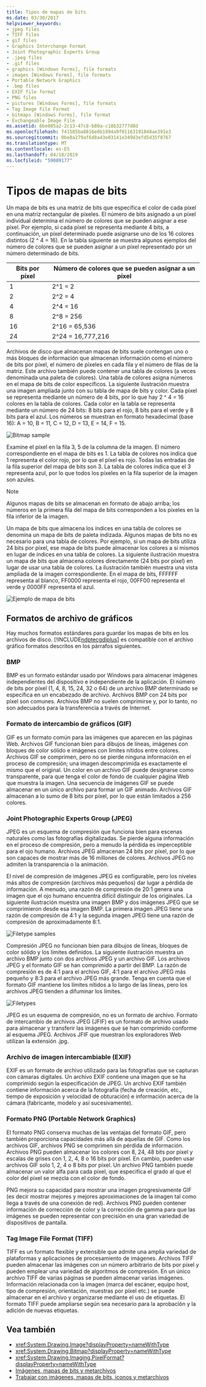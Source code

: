 ```yaml
---
title: Tipos de mapas de bits
ms.date: 03/30/2017
helpviewer_keywords:
- jpeg files
- TIFF files
- gif files
- Graphics Interchange Format
- Joint Photographic Experts Group
- .jpeg files
- .gif files
- graphics [Windows Forms], file formats
- images [Windows Forms], file formats
- Portable Network Graphics
- .bmp files
- EXIF file format
- PNG files
- pictures [Windows Forms], file formats
- Tag Image File Format
- bitmaps [Windows Forms], file format
- Exchangeable Image File
ms.assetid: 6be085a2-2c13-47c8-b80a-c18b32777d8d
ms.openlocfilehash: f41585ba8816e0b1894a9f01163191848ae391e3
ms.sourcegitcommit: 0be8a279af6d8a43e03141e349d3efd5d35f8767
ms.translationtype: MT
ms.contentlocale: es-ES
ms.lasthandoff: 04/18/2019
ms.locfileid: "59089177"
---
```

# <a name="types-of-bitmaps"></a>Tipos de mapas de bits
Un mapa de bits es una matriz de bits que especifica el color de cada píxel en una matriz rectangular de píxeles. El número de bits asignado a un píxel individual determina el número de colores que se pueden asignar a ese píxel. Por ejemplo, si cada píxel se representa mediante 4 bits, a continuación, un píxel determinado puede asignarse uno de los 16 colores distintos (2 ^ 4 = 16). En la tabla siguiente se muestra algunos ejemplos del número de colores que se pueden asignar a un píxel representado por un número determinado de bits.  
  
|Bits por píxel|Número de colores que se pueden asignar a un píxel|  
|--------------------|------------------------------------------------------|  
|1|2^1 = 2|  
|2|2^2 = 4|  
|4|2^4 = 16|  
|8|2^8 = 256|  
|16|2^16 = 65,536|  
|24|2^24 = 16,777,216|  
  
 Archivos de disco que almacenan mapas de bits suele contengan uno o más bloques de información que almacenan información como el número de bits por píxel, el número de píxeles en cada fila y el número de filas de la matriz. Este archivo también puede contener una tabla de colores (a veces denominada una paleta de colores). Una tabla de colores asigna números en el mapa de bits de color específicos. La siguiente ilustración muestra una imagen ampliada junto con su tabla de mapa de bits y color. Cada píxel se representa mediante un número de 4 bits, por lo que hay 2 ^ 4 = 16 colores en la tabla de colores. Cada color en la tabla se representa mediante un número de 24 bits: 8 bits para el rojo, 8 bits para el verde y 8 bits para el azul. Los números se muestran en formato hexadecimal (base 16): A = 10, B = 11, C = 12, D = 13, E = 14, F = 15.  
  
 ![Bitmap sample](./media/aboutgdip03-art01.gif "AboutGdip03_Art01")  
  
 Examine el píxel en la fila 3, 5 de la columna de la imagen. El número correspondiente en el mapa de bits es 1. La tabla de colores nos indica que 1 representa el color rojo, por lo que el píxel es rojo. Todas las entradas de la fila superior del mapa de bits son 3. La tabla de colores indica que el 3 representa azul, por lo que todos los píxeles en la fila superior de la imagen son azules.  
  
> [!NOTE]
>  Algunos mapas de bits se almacenan en formato de abajo arriba; los números en la primera fila del mapa de bits corresponden a los píxeles en la fila inferior de la imagen.  
  
 Un mapa de bits que almacena los índices en una tabla de colores se denomina un mapa de bits de paleta indizada. Algunos mapas de bits no es necesario para una tabla de colores. Por ejemplo, si un mapa de bits utiliza 24 bits por píxel, ese mapa de bits puede almacenar los colores a sí mismos en lugar de índices en una tabla de colores. La siguiente ilustración muestra un mapa de bits que almacena colores directamente (24 bits por píxel) en lugar de usar una tabla de colores. La ilustración también muestra una vista ampliada de la imagen correspondiente. En el mapa de bits, FFFFFF representa al blanco, FF0000 representa el rojo, 00FF00 representa el verde y 0000FF representa el azul.  
  
 ![Ejemplo de mapa de bits](./media/aboutgdip03-art02.gif "AboutGdip03_Art02")  
  
## <a name="graphics-file-formats"></a>Formatos de archivo de gráficos  
 Hay muchos formatos estándares para guardar los mapas de bits en los archivos de disco. [!INCLUDE[ndptecgdiplus](../../../../includes/ndptecgdiplus-md.md)] es compatible con el archivo gráfico formatos descritos en los párrafos siguientes.  
  
### <a name="bmp"></a>BMP  
 BMP es un formato estándar usado por Windows para almacenar imágenes independientes del dispositivo e independiente de la aplicación. El número de bits por píxel (1, 4, 8, 15, 24, 32 o 64) de un archivo BMP determinado se especifica en un encabezado de archivo. Archivos BMP con 24 bits por píxel son comunes. Archivos BMP no suelen comprimirse y, por lo tanto, no son adecuados para la transferencia a través de Internet.  
  
### <a name="graphics-interchange-format-gif"></a>Formato de intercambio de gráficos (GIF)  
 GIF es un formato común para las imágenes que aparecen en las páginas Web. Archivos GIF funcionan bien para dibujos de líneas, imágenes con bloques de color sólido e imágenes con límites nítidos entre colores. Archivos GIF se comprimen, pero no se pierde ninguna información en el proceso de compresión; una imagen descomprimida es exactamente el mismo que el original. Un color en un archivo GIF puede designarse como transparente, para que tenga el color de fondo de cualquier página Web que muestra la imagen. Una secuencia de imágenes GIF se puede almacenar en un único archivo para formar un GIF animado. Archivos GIF almacenan a lo sumo de 8 bits por píxel, por lo que están limitados a 256 colores.  
  
### <a name="joint-photographic-experts-group-jpeg"></a>Joint Photographic Experts Group (JPEG)  
 JPEG es un esquema de compresión que funciona bien para escenas naturales como las fotografías digitalizadas. Se pierde alguna información en el proceso de compresión, pero a menudo la pérdida es imperceptible para el ojo humano. Archivos JPEG almacenan 24 bits por píxel, por lo que son capaces de mostrar más de 16 millones de colores. Archivos JPEG no admiten la transparencia o la animación.  
  
 El nivel de compresión de imágenes JPEG es configurable, pero los niveles más altos de compresión (archivos más pequeños) dar lugar a pérdida de información. A menudo, una razón de compresión de 20:1 genera una imagen que el ojo humano encuentra difícil distinguir de los originales. La siguiente ilustración muestra una imagen BMP y dos imágenes JPEG que se comprimieron desde esa imagen BMP. La primera imagen JPEG tiene una razón de compresión de 4:1 y la segunda imagen JPEG tiene una razón de compresión de aproximadamente 8:1.  
  
 ![Filetype samples](./media/aboutgdip03-art03.gif "AboutGdip03_Art03")  
  
 Compresión JPEG no funcionan bien para dibujos de líneas, bloques de color sólido y los límites definidos. La siguiente ilustración muestra un archivo BMP junto con dos archivos JPEG y un archivo GIF. Los archivos JPEG y el formato GIF se han comprimido a partir del BMP. La razón de compresión es de 4:1 para el archivo GIF, 4:1 para el archivo JPEG más pequeño y 8:3 para el archivo JPEG más grande. Tenga en cuenta que el formato GIF mantiene los límites nítidos a lo largo de las líneas, pero los archivos JPEG tienden a difuminar los límites.  
  
 ![Filetypes](./media/aboutgdip03-art03a.gif "AboutGdip03_Art03A")  
  
 JPEG es un esquema de compresión, no es un formato de archivo. Formato de intercambio de archivos JPEG (JFIF) es un formato de archivo usado para almacenar y transferir las imágenes que se han comprimido conforme al esquema JPEG. Archivos JFIF que muestran los exploradores Web utilizan la extensión .jpg.  
  
### <a name="exchangeable-image-file-exif"></a>Archivo de imagen intercambiable (EXIF)  
 EXIF es un formato de archivo utilizado para las fotografías que se capturan con cámaras digitales. Un archivo EXIF contiene una imagen que se ha comprimido según la especificación de JPEG. Un archivo EXIF también contiene información acerca de la fotografía (fecha de creación, etc., tiempo de exposición y velocidad de obturación) e información acerca de la cámara (fabricante, modelo y así sucesivamente).  
  
### <a name="portable-network-graphics-png"></a>Formato PNG (Portable Network Graphics)  
 El formato PNG conserva muchas de las ventajas del formato GIF, pero también proporciona capacidades más allá de aquellas de GIF. Como los archivos GIF, archivos PNG se comprimen sin pérdida de información. Archivos PNG pueden almacenar los colores con 8, 24, 48 bits por píxel y escalas de grises con 1, 2, 4, 8 o 16 bits por píxel. En cambio, pueden usar archivos GIF solo 1, 2, 4 o 8 bits por píxel. Un archivo PNG también puede almacenar un valor alfa para cada píxel, que especifica el grado al que el color del píxel se mezcla con el color de fondo.  
  
 PNG mejora su capacidad para mostrar una imagen progresivamente GIF (es decir mostrar mejores y mejores aproximaciones de la imagen tal como llega a través de una conexión de red). Archivos PNG pueden contener información de corrección de color y la corrección de gamma para que las imágenes se pueden representar con precisión en una gran variedad de dispositivos de pantalla.  
  
### <a name="tag-image-file-format-tiff"></a>Tag Image File Format (TIFF)  
 TIFF es un formato flexible y extensible que admite una amplia variedad de plataformas y aplicaciones de procesamiento de imágenes. Archivos TIFF pueden almacenar las imágenes con un número arbitrario de bits por píxel y pueden emplear una variedad de algoritmos de compresión. En un único archivo TIFF de varias páginas se pueden almacenar varias imágenes. Información relacionada con la imagen (marca del escáner, equipo host, tipo de compresión, orientación, muestras por píxel etc.) se puede almacenar en el archivo y organizarse mediante el uso de etiquetas. El formato TIFF puede ampliarse según sea necesario para la aprobación y la adición de nuevas etiquetas.  
  
## <a name="see-also"></a>Vea también

- <xref:System.Drawing.Image?displayProperty=nameWithType>
- <xref:System.Drawing.Bitmap?displayProperty=nameWithType>
- <xref:System.Drawing.Imaging.PixelFormat?displayProperty=nameWithType>
- [Imágenes, mapas de bits y metarchivos](images-bitmaps-and-metafiles.md)
- [Trabajar con imágenes, mapas de bits, iconos y metarchivos](working-with-images-bitmaps-icons-and-metafiles.md)
